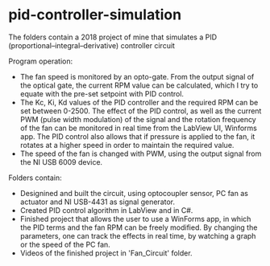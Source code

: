 # pid-controller-simulation
The folders contain a 2018 project of mine that simulates a PID (proportional–integral–derivative) controller circuit

Program operation:
- The fan speed is monitored by an opto-gate. From the output signal of the optical gate, the current RPM value can be calculated, which I try to equate with the pre-set setpoint with PID control.
- The Kc, Ki, Kd values of the PID controller and the required RPM can be set between 0-2500. The effect of the PID control, as well as the current PWM (pulse width modulation) of the signal and the rotation frequency of the fan can be monitored in real time from the LabView UI, Winforms app.
The PID control also allows that if pressure is applied to the fan, it rotates at a higher speed in order to maintain the required value.
- The speed of the fan is changed with PWM, using the output signal from the NI USB 6009 device.

Folders contain:
- Designined and built the circuit, using optocoupler sensor, PC fan as actuator and NI USB-4431 as signal generator.
- Created PID control algorithm in LabView and in C#.
- Finished project that allows the user to use a WinForms app, in which the PID terms and the fan RPM can be freely modified. By changing the parameters, one can track the effects in real time, by watching a graph or the speed of the PC fan.
- Videos of the finished project in 'Fan_Circuit' folder.
